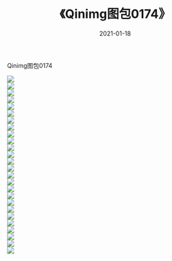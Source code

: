 ﻿---
layout: post
title:  《Qinimg图包0174》
date:   2021-01-18
img: http://imgx.orgx.ga/Qinimg图包/Qinimg图包0174/000.jpg
categories: [美女, 清纯, 唯美]
---

Qinimg图包0174

 ![](http://imgx.orgx.ga/Qinimg图包/Qinimg图包0174/001.jpg) <br>![](http://imgx.orgx.ga/Qinimg图包/Qinimg图包0174/002.jpg) <br>![](http://imgx.orgx.ga/Qinimg图包/Qinimg图包0174/003.jpg) <br>![](http://imgx.orgx.ga/Qinimg图包/Qinimg图包0174/004.jpg) <br>![](http://imgx.orgx.ga/Qinimg图包/Qinimg图包0174/005.jpg) <br>![](http://imgx.orgx.ga/Qinimg图包/Qinimg图包0174/006.jpg) <br>![](http://imgx.orgx.ga/Qinimg图包/Qinimg图包0174/007.jpg) <br>![](http://imgx.orgx.ga/Qinimg图包/Qinimg图包0174/008.jpg) <br>![](http://imgx.orgx.ga/Qinimg图包/Qinimg图包0174/009.jpg) <br>![](http://imgx.orgx.ga/Qinimg图包/Qinimg图包0174/010.jpg) <br>![](http://imgx.orgx.ga/Qinimg图包/Qinimg图包0174/011.jpg) <br>![](http://imgx.orgx.ga/Qinimg图包/Qinimg图包0174/012.jpg) <br>![](http://imgx.orgx.ga/Qinimg图包/Qinimg图包0174/013.jpg) <br>![](http://imgx.orgx.ga/Qinimg图包/Qinimg图包0174/014.jpg) <br>![](http://imgx.orgx.ga/Qinimg图包/Qinimg图包0174/015.jpg) <br>![](http://imgx.orgx.ga/Qinimg图包/Qinimg图包0174/016.jpg) <br>![](http://imgx.orgx.ga/Qinimg图包/Qinimg图包0174/017.jpg) <br>![](http://imgx.orgx.ga/Qinimg图包/Qinimg图包0174/018.jpg) <br>![](http://imgx.orgx.ga/Qinimg图包/Qinimg图包0174/019.jpg) <br>![](http://imgx.orgx.ga/Qinimg图包/Qinimg图包0174/020.jpg) <br>![](http://imgx.orgx.ga/Qinimg图包/Qinimg图包0174/021.jpg) <br>![](http://imgx.orgx.ga/Qinimg图包/Qinimg图包0174/022.jpg) <br>![](http://imgx.orgx.ga/Qinimg图包/Qinimg图包0174/023.jpg) <br>![](http://imgx.orgx.ga/Qinimg图包/Qinimg图包0174/024.jpg) <br>![](http://imgx.orgx.ga/Qinimg图包/Qinimg图包0174/025.jpg) <br>![](http://imgx.orgx.ga/Qinimg图包/Qinimg图包0174/026.jpg) <br>